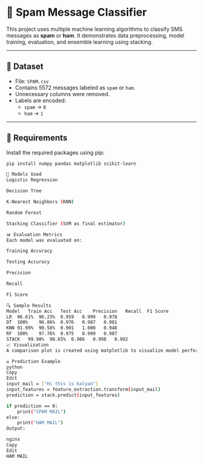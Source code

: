 # 📧 Spam Message Classifier

This project uses multiple machine learning algorithms to classify SMS messages as **spam** or **ham**. It demonstrates data preprocessing, model training, evaluation, and ensemble learning using stacking.

---

## 📂 Dataset

- File: `SPAM.csv`
- Contains 5572 messages labeled as `spam` or `ham`.
- Unnecessary columns were removed.
- Labels are encoded:  
  - `spam` → `0`  
  - `ham` → `1`

---

## 🔧 Requirements

Install the required packages using pip:

```bash
pip install numpy pandas matplotlib scikit-learn

🧠 Models Used
Logistic Regression

Decision Tree

K-Nearest Neighbors (KNN)

Random Forest

Stacking Classifier (SVM as final estimator)

📊 Evaluation Metrics
Each model was evaluated on:

Training Accuracy

Testing Accuracy

Precision

Recall

F1 Score

🔍 Sample Results
Model	Train Acc	Test Acc	Precision	Recall	F1 Score
LR	96.61%	96.23%	0.959	0.999	0.978
DT	100%	96.86%	0.976	0.987	0.981
KNN	91.99%	90.58%	0.901	1.000	0.948
RF	100%	97.76%	0.975	0.999	0.987
STACK	99.98%	98.65%	0.986	0.998	0.992
📈 Visualization
A comparison plot is created using matplotlib to visualize model performance across metrics.

✉️ Prediction Example
python
Copy
Edit
input_mail = ["Hi this is kalyan"]
input_features = feature_extraction.transform(input_mail)
prediction = stack.predict(input_features)

if prediction == 0:
    print("SPAM MAIL")
else:
    print("HAM MAIL")
Output:

nginx
Copy
Edit
HAM MAIL
